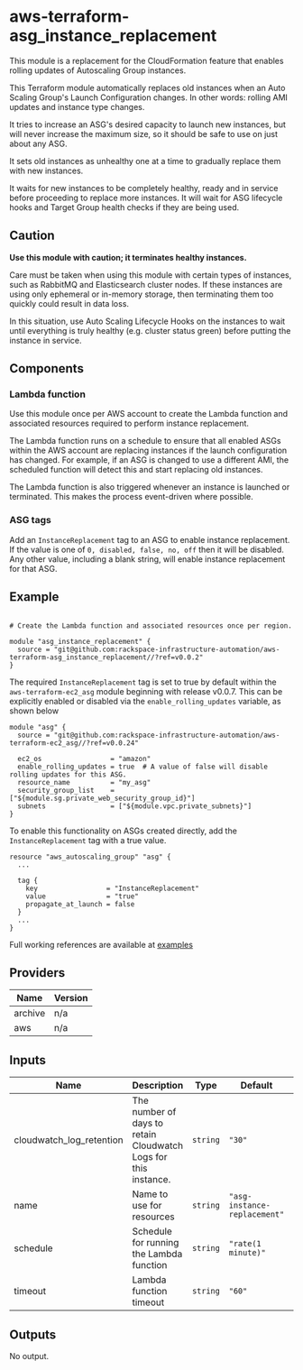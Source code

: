 # aws-terraform-asg\_instance\_replacement

This module is a replacement for the CloudFormation feature that enables rolling updates of Autoscaling Group instances.

This Terraform module automatically replaces old instances when an Auto Scaling Group's Launch Configuration changes. In other words: rolling AMI updates and instance type changes.

It tries to increase an ASG's desired capacity to launch new instances, but will never increase the maximum size, so it should be safe to use on just about any ASG.

It sets old instances as unhealthy one at a time to gradually replace them with new instances.

It waits for new instances to be completely healthy, ready and in service before proceeding to replace more instances. It will wait for ASG lifecycle hooks and Target Group health checks if they are being used.

## Caution

__Use this module with caution; it terminates healthy instances.__

Care must be taken when using this module with certain types of instances, such as RabbitMQ and Elasticsearch cluster nodes. If these instances are using only ephemeral or in-memory storage, then terminating them too quickly could result in data loss.

In this situation, use Auto Scaling Lifecycle Hooks on the instances to wait until everything is truly healthy (e.g. cluster status green) before putting the instance in service.

## Components

### Lambda function

Use this module once per AWS account to create the Lambda function and associated resources required to perform instance replacement.

The Lambda function runs on a schedule to ensure that all enabled ASGs within the AWS account are replacing instances if the launch configuration has changed. For example, if an ASG is changed to use a different AMI, the scheduled function will detect this and start replacing old instances.

The Lambda function is also triggered whenever an instance is launched or terminated. This makes the process event-driven where possible.

### ASG tags

Add an `InstanceReplacement` tag to an ASG to enable instance replacement. If the value is one of `0, disabled, false, no, off` then it will be disabled. Any other value, including a blank string, will enable instance replacement for that ASG.

## Example

``` HCL

# Create the Lambda function and associated resources once per region.

module "asg_instance_replacement" {
  source = "git@github.com:rackspace-infrastructure-automation/aws-terraform-asg_instance_replacement//?ref=v0.0.2"
}
```

The required `InstanceReplacement` tag is set to true by default within the `aws-terraform-ec2_asg` module beginning with release v0.0.7.  This can be explicitly enabled or disabled via the `enable_rolling_updates` variable, as shown below

``` HCL
module "asg" {
  source = "git@github.com:rackspace-infrastructure-automation/aws-terraform-ec2_asg//?ref=v0.0.24"

  ec2_os                 = "amazon"
  enable_rolling_updates = true  # A value of false will disable rolling updates for this ASG.
  resource_name          = "my_asg"
  security_group_list    = ["${module.sg.private_web_security_group_id}"]
  subnets                = ["${module.vpc.private_subnets}"]
}
```

To enable this functionality on ASGs created directly, add the `InstanceReplacement` tag with a true value.

``` HCL
resource "aws_autoscaling_group" "asg" {
  ...

  tag {
    key                 = "InstanceReplacement"
    value               = "true"
    propagate_at_launch = false
  }
  ...
}
```

Full working references are available at [examples](examples)

## Providers

| Name | Version |
|------|---------|
| archive | n/a |
| aws | n/a |

## Inputs

| Name | Description | Type | Default | Required |
|------|-------------|------|---------|:-----:|
| cloudwatch\_log\_retention | The number of days to retain Cloudwatch Logs for this instance. | `string` | `"30"` | no |
| name | Name to use for resources | `string` | `"asg-instance-replacement"` | no |
| schedule | Schedule for running the Lambda function | `string` | `"rate(1 minute)"` | no |
| timeout | Lambda function timeout | `string` | `"60"` | no |

## Outputs

No output.

